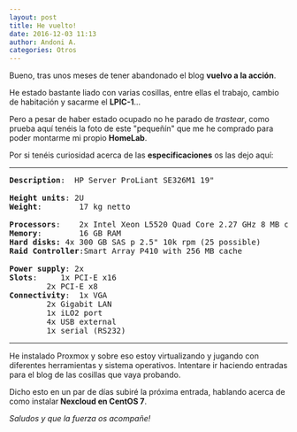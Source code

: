 ```yaml
---
layout: post
title: He vuelto!
date: 2016-12-03 11:13
author: Andoni A.
categories: Otros
---
```

Bueno, tras unos meses de tener abandonado el blog <strong>vuelvo a la acción</strong>.

He estado bastante liado con varias cosillas, entre ellas el trabajo, cambio de habitación y sacarme el <strong>LPIC-1</strong>...

Pero a pesar de haber estado ocupado no he parado de <em>trastear</em>, como prueba aquí tenéis la foto de este "pequeñín" que me he comprado para poder montarme mi propio <strong>HomeLab</strong>.

Por si tenéis curiosidad acerca de las <strong>especificaciones</strong> os las dejo aquí:

<hr />

<pre><strong>Description</strong>:	HP Server ProLiant SE326M1 19"

<strong>Height</strong> <strong>units</strong>:	2U
<strong>Weight</strong>:		17 kg netto

<strong>Processors</strong>:	2x Intel Xeon L5520 Quad Core 2.27 GHz 8 MB cache
<strong>Memory</strong>:		16 GB RAM
<strong>Hard disks:	</strong>4x 300 GB SAS p 2.5" 10k rpm (25 possible)
<strong>Raid</strong> <strong>Controller</strong>:Smart Array P410 with 256 MB cache

<strong>Power</strong> <strong>supply</strong>:	2x
<strong>Slots</strong>:		1x PCI-E x16
 		2x PCI-E x8
<strong>Connectivity</strong>:	1x VGA
 		2x Gigabit LAN
 		1x iLO2 port
 		4x USB external
 		1x serial (RS232)</pre>

<hr />

He instalado Proxmox y sobre eso estoy virtualizando y jugando con diferentes herramientas y sistema operativos. Intentare ir haciendo entradas para el blog de las cosillas que vaya probando.

Dicho esto en un par de días subiré la próxima entrada, hablando acerca de como instalar<strong> Nexcloud en CentOS 7</strong>.

<em>Saludos y que la fuerza os acompañe!</em>

